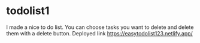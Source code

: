 # todolist1
I made a nice to do list. You can choose tasks you want to delete and delete them with a delete button.
Deployed link https://easytodolist123.netlify.app/
